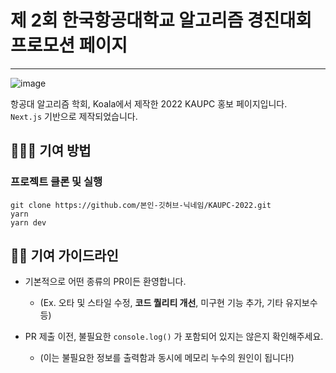 # 제 2회 한국항공대학교 알고리즘 경진대회 프로모션 페이지

---

![image](https://user-images.githubusercontent.com/79046106/187481184-78875f46-14d4-4a27-a0d8-3ae21f7b4aef.png)

항공대 알고리즘 학회, Koala에서 제작한 2022 KAUPC 홍보 페이지입니다.  
`Next.js` 기반으로 제작되었습니다.

## 👨🏻‍💻 기여 방법

### 프로젝트 클론 및 실행

```
git clone https://github.com/본인-깃허브-닉네임/KAUPC-2022.git
yarn
yarn dev
```

## 👮‍♀️ 기여 가이드라인

- 기본적으로 어떤 종류의 PR이든 환영합니다.

  - (Ex. 오타 및 스타일 수정, **코드 퀄리티 개선**, 미구현 기능 추가, 기타 유지보수 등)

- PR 제출 이전, 불필요한 `console.log()` 가 포함되어 있지는 않은지 확인해주세요.

  - (이는 불필요한 정보를 출력함과 동시에 메모리 누수의 원인이 됩니다!)
